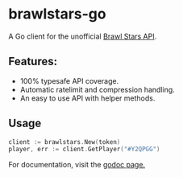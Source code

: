 # brawlstars-go

A Go client for the unofficial [Brawl Stars API](https://docs.brawlapi.cf).

## Features:

* 100% typesafe API coverage.
* Automatic ratelimit and compression handling.
* An easy to use API with helper methods.

## Usage

```go
client := brawlstars.New(token)
player, err := client.GetPlayer("#Y2QPGG")
```

For documentation, visit the [godoc page.](https://godoc.org/github.com/Soumil07/brawlstars-go)